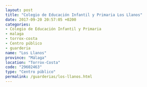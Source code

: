 ```yaml
---
layout: post
title: "Colegio de Educación Infantil y Primaria Los Llanos"
date: 2017-09-20 20:57:05 +0200
categories:
- Colegio de Educación Infantil y Primaria
- malaga
- torrox-costa
- Centro público
- guarderia
name: "Los Llanos"
province: "Málaga"
location: "Torrox-Costa"
code: "29602463"
type: "Centro público"
permalink: /guarderias/los-llanos.html
---
```

